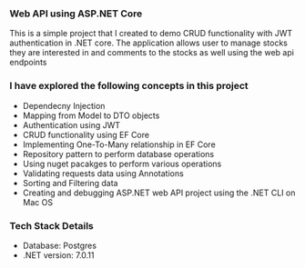 ### Web API using ASP.NET Core

This is a simple project that I created to demo CRUD functionality with JWT authentication in .NET core.
The application allows user to manage stocks they are interested in and comments to the stocks as well using the web api endpoints

### I have explored the following concepts in this project
- Dependecny Injection
- Mapping from Model to DTO objects
- Authentication using JWT
- CRUD functionality using EF Core
- Implementing One-To-Many relationship in EF Core
- Repository pattern to perform database operations
- Using nuget pacakges to perform various operations
- Validating requests data using Annotations
- Sorting and Filtering data
- Creating and debugging ASP.NET web API project using the .NET CLI on Mac OS

### Tech Stack Details
- Database: Postgres
- .NET version: 7.0.11
